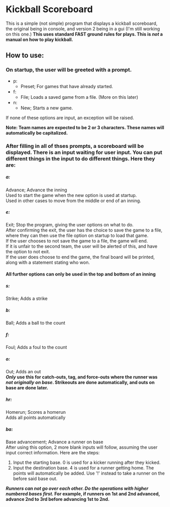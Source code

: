 # Kickball Scoreboard
This is a simple (not simple) program that displays a kickball scoreboard, the original being in console, and version 2 being in a gui (I'm still working on this one.)
**This uses standard FAST ground rules for plays. This is _not_ a manual on how to play kickball.**

## How to use:
### On startup, the user will be greeted with a prompt.
- p:
  - Preset; For games that have already started.
- f:
  - File; Loads a saved game from a file. (More on this later)
- n:
  - New; Starts a new game.

If none of these options are input, an exception will be raised.

**Note: Team names are expected to be 2 or 3 characters. These names will automatically be capitalized.**

### After filling in all of thses prompts, a scoreboard will be displayed. There is an input waiting for user input. You can put different things in the input to do different things. Here they are:
##### a:
Advance; Advance the inning  
Used to start the game when the new option is used at startup.  
Used in other cases to move from the middle or end of an inning.
##### e:
Exit; Stop the program, giving the user options on what to do.  
After confirming the exit, the user has the choice to save the game to a file, where they can then use the file option on startup to load that game.  
If the user chooses to not save the game to a file, the game will end.  
If it is unfair to the second team, the user will be alerted of this, and have the option to not exit.  
If the user does choose to end the game, the final board will be printed, along with a statement stating who won.

#### All further options can only be used in the top and bottom of an inning

##### s:
Strike; Adds a strike
##### b:
Ball; Adds a ball to the count
##### f:
Foul; Adds a foul to the count
##### o:
Out; Adds an out  
**_Only_ use this for catch-outs, tag, and force-outs where the runner was _not originally on base_. Strikeouts are done automatically, and outs on base are done later.**
##### hr:
Homerun; Scores a homerun  
Adds all points automatically
##### ba:
Base advancement; Advance a runner on base  
After using this option, 2 more blank inputs will follow, assuming the user input correct information. Here are the steps:  
1. Input the starting base. 0 is used for a kicker running after they kicked.
2. Input the destination base. 4 is used for a runner getting home. The points will automatically be added. Use '!' instead to take a runner on the before said base out.

**_Runners can not go over each other. Do the operations with higher numbered bases first._ For example, if runners on 1st and 2nd advanced, advance 2nd to 3rd before advancing 1st to 2nd.**